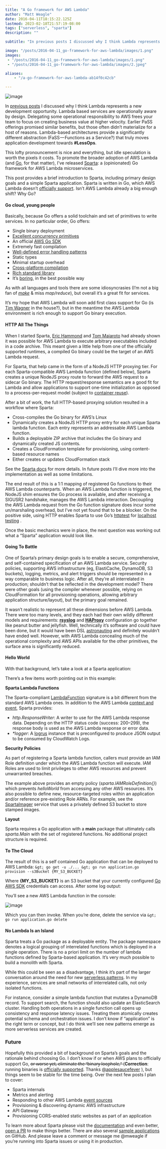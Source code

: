 ```yaml
---
title: "A Go framework for AWS Lambda"
author: "Matt Weagle"
date: 2016-04-11T18:15:22.125Z
lastmod: 2023-02-18T21:57:19-08:00
tags: ["serverless", "sparta"]
description: ""

subtitle: "In previous posts I discussed why I think Lambda represents a new development opportunity. Lambda based services are operationally aware by…"

image: "/posts/2016-04-11_go-framework-for-aws-lambda/images/1.png"
images:
 - "/posts/2016-04-11_go-framework-for-aws-lambda/images/1.png"
 - "/posts/2016-04-11_go-framework-for-aws-lambda/images/2.jpeg"

aliases:
    - "/a-go-framework-for-aws-lambda-ab14f0c42cb"

---
```


![image](/posts/2016-04-11_go-framework-for-aws-lambda/images/1.png#layoutTextWidth)


In [previous posts](https://medium.com/@mweagle) I discussed why I think Lambda represents a new development opportunity. Lambda based services are operationally aware by design. Delegating some operational responsibility to AWS frees your team to focus on creating business value at higher velocity. Earlier PaSS offerings promised similar benefits, but those often didn’t materialize for a host of reasons. Lambda-based architectures provide a significantly different abstraction (FaSS — Functions as a Service?) that truly moves application development towards **#LessOps**.

This lofty pronouncement is nice and everything, but idle speculation is worth the pixels it costs. To promote the broader adoption of AWS Lambda (and [Go](https://golang.org/), for that matter), I’ve released [Sparta](http://gosparta.io): a (opinionated) Go framework for AWS Lambda microservices.

This post provides a brief introduction to Sparta, including primary design goals and a simple Sparta application. Sparta is written in Go, which AWS Lambda doesn’t [officially support](http://docs.aws.amazon.com/lambda/latest/dg/programming-model-v2.html). Isn’t AWS Lambda already a big enough shift? Why Go?

#### Go cloud, young people

> [](https://twitter.com/dberkholz/status/705279952128598017)


Basically, because Go offers a solid toolchain and set of primitives to write services. In no particular order, Go offers:

*   Single binary deployment
*   [Excellent concurrency primitives](https://blog.golang.org/pipelines)
*   An official [AWS Go SDK](https://aws.amazon.com/sdk-for-go/)
*   Extremely fast compilation
*   [Well-defined error handling patterns](http://blog.golang.org/error-handling-and-go)
*   Static types
*   Minimal startup overhead
*   [Cross-platform compilation](http://dave.cheney.net/2015/08/22/cross-compilation-with-go-1-5)
*   [Rich standard library](https://golang.org/pkg/)
*   It’s [boring](http://stevebate.silvrback.com/go-is-boring), in the best possible way

As with all languages and tools there are some idiosyncrasies (I’m not a big fan of [_make_](https://golang.org/pkg/builtin/#make) &amp; miss _map/reduce_), but overall it’s a great fit for services.

It’s my hope that AWS Lambda will soon add first class support for Go (is [Tim Wagner](https://twitter.com/timallenwagner) in the house?), but in the meantime the AWS Lambda environment is rich enough to support Go binary execution.

#### HTTP All The Things

When I started Sparta, [Eric Hammond](https://alestic.com/2014/11/aws-lambda-environment/) and [Tom Maiaroto](https://serifandsemaphore.io/go-amazon-lambda-7e95a147cec8#.8b5myjmfa) had already shown it was possible for AWS Lambda to execute arbitrary executables included in a code archive. This meant given a little help from one of the officially supported runtimes, a compiled Go binary could be the target of an AWS Lambda request.

For Sparta, that help came in the form of a NodeJS HTTP proxying tier. For each Sparta-compatible AWS Lambda function (defined below), Sparta creates a unique NodeJS proxy route to forward the AWS request to a sidecar Go binary. The HTTP request/response semantics are a good fit for Lambda and allow applications to support one-time initialization as opposed to a process-per-request model (subject to [container reuse](https://aws.amazon.com/blogs/compute/container-reuse-in-lambda/)).

After a bit of work, the full HTTP-based proxying solution resulted in a workflow where Sparta:

*   Cross-compiles the Go binary for AWS’s Linux
*   Dynamically creates a NodeJS HTTP proxy entry for each unique Sparta lambda function. Each entry represents an addressable AWS Lambda function.
*   Builds a deployable ZIP archive that includes the Go binary and dynamically created JS contents.
*   Creates a CloudFormation template for provisioning, using content-based resource names
*   Either creates or updates CloudFormation stack

See the [Sparta docs](http://gosparta.io/docs/) for more details. In future posts I’ll dive more into the implementation as well as some limitations.

The end result of this is a 1:1 mapping of registered Go functions to their AWS Lambda counterparts. When an AWS Lambda function is triggered, the NodeJS shim ensures the Go process is available, and after receiving a SIGUSR2 handshake, manages the AWS Lambda interaction. Decoupling the AWS Lambda request from the Go function signature does incur some un/marshaling overhead, but I’ve not yet found that to be a blocker. On the positive side, using HTTP enables Sparta to use Go’s [httptest](https://golang.org/pkg/net/http/httptest/) for [localhost testing](http://gosparta.io/docs/local_testing/) .

Once the basic mechanics were in place, the next question was working out what a “Sparta” application would look like.

#### Going To Battle

One of Sparta’s primary design goals is to enable a secure, comprehensive, and self-contained specification of an AWS Lambda service. Security policies, supporting AWS infrastructure (eg, ElastiCache, DynamoDB, S3 buckets), logging, metrics, and alert triggers should be represented in a way comparable to business logic. After all, they’re all interrelated in production; shouldn’t that be reflected in the development model? There were other goals (using the compiler whenever possible, relying on CloudFormation for all provisioning operations, allowing arbitrary application structure/layout), but the primary goal remained.

It wasn’t realistic to represent all these dimensions before AWS Lambda. There were too many levels, and they each had their own wildly different models and requirements: [**rsyslog**](http://www.rsyslog.com/) and [**HAProxy**](http://www.haproxy.org/) configuration go together like peanut butter and jellyfish. Well, technically it’s software and could have been done, but it would have been DSL [astronauting](http://www.joelonsoftware.com/articles/fog0000000018.html) and definitely wouldn’t have ended well. However, with AWS Lambda concealing much of the operational complexity and AWS APIs available for the other primitives, the surface area is significantly reduced.

#### Hello World

With that background, let’s take a look at a Sparta application:




There’s a few items worth pointing out in this example:

**Sparta Lambda Functions**

The Sparta-compliant [LambdaFunction](https://godoc.org/github.com/mweagle/Sparta#LambdaFunction) signature is a bit different from the standard AWS Lambda ones. In addition to the AWS Lambda [context and event](http://docs.aws.amazon.com/lambda/latest/dg/nodejs-prog-model-handler.html), Sparta provides:

*   _http.ResponseWriter_: A writer to use for the AWS Lambda response data. Depending on the HTTP status code (success: 200–299), the response body is used as the AWS Lambda response or error data.
*   _*logger_: A [logrus](https://github.com/Sirupsen/logrus) instance that is preconfigured to produce JSON output to be consumed by CloudWatch Logs.

**Security Policies**

As part of registering a Sparta lambda function, callers must provide an IAM Role definition under which the AWS Lambda function will execute. IAM Roles are used to limit privileges to other AWS resources and prevent unwarranted breaches.

The example above provides an empty policy (_sparta.IAMRoleDefinition{}_) which prevents _helloWorld_ from accessing any other AWS resources. It’s also possible to define new, resource-targeted roles within an application and/or reference pre-existing Role ARNs. For example, see the [SpartaImager](https://github.com/mweagle/SpartaImager) service that uses a privately defined S3 bucket to store stamped images.

**Layout**

Sparta requires a Go application with a **main** package that ultimately calls _sparta.Main_ with the set of registered functions. No additional project structure is required.

#### To The Cloud

The result of this is a self contained Go application that can be deployed to AWS Lambda:
`&gt; go get -u ./...
&gt; go run application.go provision --s3Bucket {MY_S3_BUCKET}`

Where **{MY_S3_BUCKET}** is an S3 bucket that your currently configured [Go AWS SDK](http://docs.aws.amazon.com/sdk-for-go/latest/v1/developerguide/setting-up.title.html) credentials can access. After some log output:




You’ll see a new AWS Lambda function in the console:

![image](/posts/2016-04-11_go-framework-for-aws-lambda/images/2.jpeg#layoutTextWidth)


Which you can then invoke. When you’re done, delete the service via
`&gt; go run application.go delete`

#### No Lambda Is an Island

Sparta treats a Go package as a deployable entity. The package namespace denotes a logical grouping of interrelated functions which is deployed in a single operation. There is no a priori limit on the number of lambda functions defined by Sparta-based application. It’s very much possible to build a monolith with Sparta.

While this could be seen as a disadvantage, I think it’s part of the larger conversation around the need for new [serverless patterns](https://medium.com/@PaulDJohnston/we-need-more-serverless-patterns-17440704773a#.8nhgyi7zh). In my experience, services are small networks of interrelated calls, not only isolated functions.

For instance, consider a simple lambda function that mutates a DynamoDB record. To support search, the function should also update an ElasticSearch cluster. Handling both operations in a single function call opens up consistency and response latency issues. Treating them atomically creates potential schema and orchestration issues. I don’t know if “application” is the right term or concept, but I do think we’ll see new patterns emerge as more serverless services are created.

### Future

Hopefully this provided a bit of background on Sparta’s goals and the rationale behind choosing Go. I don’t know if or when AWS plans to officially support Go, o̶r̶ ̶w̶o̶r̶s̶e̶ ̶y̶e̶t̶,̶ ̶e̶l̶i̶m̶i̶n̶a̶t̶e̶ ̶t̶h̶e̶ ̶“̶b̶i̶n̶a̶r̶y̶ ̶l̶o̶o̶p̶h̶o̶l̶e̶,̶”̶ (**Correction**: running binaries is [officially supported](https://aws.amazon.com/blogs/compute/running-executables-in-aws-lambda/). Thanks [@applesaucefever](http://twitter.com/applesaucefever) ), but things seem to be stable for the time being. Over the next few posts I plan to cover:

*   Sparta internals
*   Metrics and alerting
*   Responding to other AWS Lambda [event sources](http://docs.aws.amazon.com/lambda/latest/dg/intro-core-components.html)
*   Provisioning &amp; discovering dynamic AWS infrastructure
*   API Gateway
*   Provisioning CORS-enabled static websites as part of an application

To learn more about Sparta please visit the [documentation](http://gosparta.io/docs/) and even better, [open a PR](https://github.com/mweagle/Sparta) to make things better. There are also several [sample applications](https://github.com/mweagle?tab=repositories) on GitHub. And please leave a comment or message me @mweagle if you’re running into Sparta issues or using it in production.
